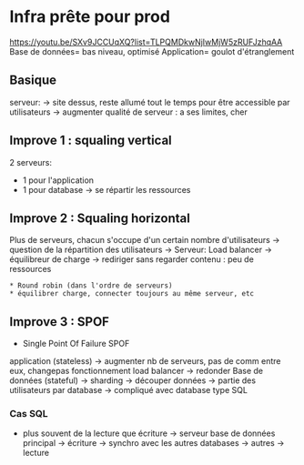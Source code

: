 # Infra prête pour prod

<https://youtu.be/SXv9JCCUqXQ?list=TLPQMDkwNjIwMjW5zRUFJzhqAA>
Base de données= bas niveau, optimisé
Application= goulot d'étranglement

## Basique

serveur:
-> site dessus, reste allumé tout le temps pour être accessible par utilisateurs
-> augmenter qualité de serveur : a ses limites, cher

## Improve 1 : squaling vertical

2 serveurs:

* 1 pour l'application
* 1 pour database
-> se répartir les ressources

## Improve 2 : Squaling horizontal

Plus de serveurs, chacun s'occupe d'un certain nombre d'utilisateurs
-> question de la répartition des utilisateurs
-> Serveur: Load balancer
    -> équilibreur de charge
    -> rediriger sans regarder contenu : peu de ressources

    * Round robin (dans l'ordre de serveurs)
    * équilibrer charge, connecter toujours au même serveur, etc

## Improve 3 : SPOF

* Single Point Of Failure SPOF

application (stateless) -> augmenter nb de serveurs, pas de comm entre eux, changepas fonctionnement
load balancer -> redonder
Base de données (stateful) -> sharding -> découper données -> partie des utilisateurs par database
-> compliqué avec database type SQL

### Cas SQL

* plus souvent de la lecture que écriture
-> serveur base de données principal -> écriture -> synchro avec les autres databases
-> autres -> lecture
